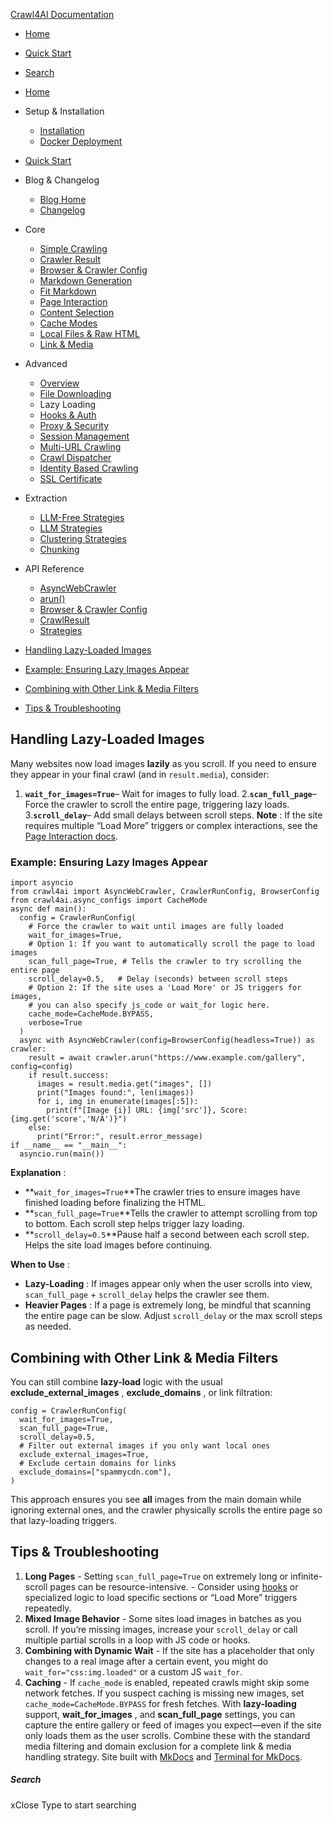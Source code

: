 [Crawl4AI Documentation](https://docs.crawl4ai.com/advanced/lazy-loading/<https:/docs.crawl4ai.com/>)
  * [ Home ](https://docs.crawl4ai.com/advanced/lazy-loading/<../..>)
  * [ Quick Start ](https://docs.crawl4ai.com/advanced/lazy-loading/core/quickstart/>)
  * [ Search ](https://docs.crawl4ai.com/advanced/lazy-loading/<#>)


  * [Home](https://docs.crawl4ai.com/advanced/lazy-loading/<../..>)
  * Setup & Installation
    * [Installation](https://docs.crawl4ai.com/advanced/lazy-loading/core/installation/>)
    * [Docker Deployment](https://docs.crawl4ai.com/advanced/lazy-loading/core/docker-deploymeny/>)
  * [Quick Start](https://docs.crawl4ai.com/advanced/lazy-loading/core/quickstart/>)
  * Blog & Changelog
    * [Blog Home](https://docs.crawl4ai.com/advanced/lazy-loading/blog/>)
    * [Changelog](https://docs.crawl4ai.com/advanced/lazy-loading/<https:/github.com/unclecode/crawl4ai/blob/main/CHANGELOG.md>)
  * Core
    * [Simple Crawling](https://docs.crawl4ai.com/advanced/lazy-loading/core/simple-crawling/>)
    * [Crawler Result](https://docs.crawl4ai.com/advanced/lazy-loading/core/crawler-result/>)
    * [Browser & Crawler Config](https://docs.crawl4ai.com/advanced/lazy-loading/core/browser-crawler-config/>)
    * [Markdown Generation](https://docs.crawl4ai.com/advanced/lazy-loading/core/markdown-generation/>)
    * [Fit Markdown](https://docs.crawl4ai.com/advanced/lazy-loading/core/fit-markdown/>)
    * [Page Interaction](https://docs.crawl4ai.com/advanced/lazy-loading/core/page-interaction/>)
    * [Content Selection](https://docs.crawl4ai.com/advanced/lazy-loading/core/content-selection/>)
    * [Cache Modes](https://docs.crawl4ai.com/advanced/lazy-loading/core/cache-modes/>)
    * [Local Files & Raw HTML](https://docs.crawl4ai.com/advanced/lazy-loading/core/local-files/>)
    * [Link & Media](https://docs.crawl4ai.com/advanced/lazy-loading/core/link-media/>)
  * Advanced
    * [Overview](https://docs.crawl4ai.com/advanced/lazy-loading/<../advanced-features/>)
    * [File Downloading](https://docs.crawl4ai.com/advanced/lazy-loading/<../file-downloading/>)
    * Lazy Loading
    * [Hooks & Auth](https://docs.crawl4ai.com/advanced/lazy-loading/<../hooks-auth/>)
    * [Proxy & Security](https://docs.crawl4ai.com/advanced/lazy-loading/<../proxy-security/>)
    * [Session Management](https://docs.crawl4ai.com/advanced/lazy-loading/<../session-management/>)
    * [Multi-URL Crawling](https://docs.crawl4ai.com/advanced/lazy-loading/<../multi-url-crawling/>)
    * [Crawl Dispatcher](https://docs.crawl4ai.com/advanced/lazy-loading/<../crawl-dispatcher/>)
    * [Identity Based Crawling](https://docs.crawl4ai.com/advanced/lazy-loading/<../identity-based-crawling/>)
    * [SSL Certificate](https://docs.crawl4ai.com/advanced/lazy-loading/<../ssl-certificate/>)
  * Extraction
    * [LLM-Free Strategies](https://docs.crawl4ai.com/advanced/lazy-loading/extraction/no-llm-strategies/>)
    * [LLM Strategies](https://docs.crawl4ai.com/advanced/lazy-loading/extraction/llm-strategies/>)
    * [Clustering Strategies](https://docs.crawl4ai.com/advanced/lazy-loading/extraction/clustring-strategies/>)
    * [Chunking](https://docs.crawl4ai.com/advanced/lazy-loading/extraction/chunking/>)
  * API Reference
    * [AsyncWebCrawler](https://docs.crawl4ai.com/advanced/lazy-loading/api/async-webcrawler/>)
    * [arun()](https://docs.crawl4ai.com/advanced/lazy-loading/api/arun/>)
    * [Browser & Crawler Config](https://docs.crawl4ai.com/advanced/lazy-loading/api/parameters/>)
    * [CrawlResult](https://docs.crawl4ai.com/advanced/lazy-loading/api/crawl-result/>)
    * [Strategies](https://docs.crawl4ai.com/advanced/lazy-loading/api/strategies/>)


  * [Handling Lazy-Loaded Images](https://docs.crawl4ai.com/advanced/lazy-loading/<#handling-lazy-loaded-images>)
  * [Example: Ensuring Lazy Images Appear](https://docs.crawl4ai.com/advanced/lazy-loading/<#example-ensuring-lazy-images-appear>)
  * [Combining with Other Link & Media Filters](https://docs.crawl4ai.com/advanced/lazy-loading/<#combining-with-other-link-media-filters>)
  * [Tips & Troubleshooting](https://docs.crawl4ai.com/advanced/lazy-loading/<#tips-troubleshooting>)


## Handling Lazy-Loaded Images
Many websites now load images **lazily** as you scroll. If you need to ensure they appear in your final crawl (and in `result.media`), consider:
1. **`wait_for_images=True`**– Wait for images to fully load. 2.**`scan_full_page`**– Force the crawler to scroll the entire page, triggering lazy loads. 3.**`scroll_delay`**– Add small delays between scroll steps.
**Note** : If the site requires multiple “Load More” triggers or complex interactions, see the [Page Interaction docs](https://docs.crawl4ai.com/advanced/lazy-loading/core/page-interaction/>).
### Example: Ensuring Lazy Images Appear
```
import asyncio
from crawl4ai import AsyncWebCrawler, CrawlerRunConfig, BrowserConfig
from crawl4ai.async_configs import CacheMode
async def main():
  config = CrawlerRunConfig(
    # Force the crawler to wait until images are fully loaded
    wait_for_images=True,
    # Option 1: If you want to automatically scroll the page to load images
    scan_full_page=True, # Tells the crawler to try scrolling the entire page
    scroll_delay=0.5,   # Delay (seconds) between scroll steps
    # Option 2: If the site uses a 'Load More' or JS triggers for images,
    # you can also specify js_code or wait_for logic here.
    cache_mode=CacheMode.BYPASS,
    verbose=True
  )
  async with AsyncWebCrawler(config=BrowserConfig(headless=True)) as crawler:
    result = await crawler.arun("https://www.example.com/gallery", config=config)
    if result.success:
      images = result.media.get("images", [])
      print("Images found:", len(images))
      for i, img in enumerate(images[:5]):
        print(f"[Image {i}] URL: {img['src']}, Score: {img.get('score','N/A')}")
    else:
      print("Error:", result.error_message)
if __name__ == "__main__":
  asyncio.run(main())

```

**Explanation** :
  * **`wait_for_images=True`**The crawler tries to ensure images have finished loading before finalizing the HTML.
  * **`scan_full_page=True`**Tells the crawler to attempt scrolling from top to bottom. Each scroll step helps trigger lazy loading.
  * **`scroll_delay=0.5`**Pause half a second between each scroll step. Helps the site load images before continuing.


**When to Use** :
  * **Lazy-Loading** : If images appear only when the user scrolls into view, `scan_full_page` + `scroll_delay` helps the crawler see them. 
  * **Heavier Pages** : If a page is extremely long, be mindful that scanning the entire page can be slow. Adjust `scroll_delay` or the max scroll steps as needed.


## Combining with Other Link & Media Filters
You can still combine **lazy-load** logic with the usual **exclude_external_images** , **exclude_domains** , or link filtration:
```
config = CrawlerRunConfig(
  wait_for_images=True,
  scan_full_page=True,
  scroll_delay=0.5,
  # Filter out external images if you only want local ones
  exclude_external_images=True,
  # Exclude certain domains for links
  exclude_domains=["spammycdn.com"],
)

```

This approach ensures you see **all** images from the main domain while ignoring external ones, and the crawler physically scrolls the entire page so that lazy-loading triggers.
## Tips & Troubleshooting
1. **Long Pages** - Setting `scan_full_page=True` on extremely long or infinite-scroll pages can be resource-intensive. - Consider using [hooks](https://docs.crawl4ai.com/advanced/lazy-loading/core/page-interaction/>) or specialized logic to load specific sections or “Load More” triggers repeatedly.
2. **Mixed Image Behavior** - Some sites load images in batches as you scroll. If you’re missing images, increase your `scroll_delay` or call multiple partial scrolls in a loop with JS code or hooks.
3. **Combining with Dynamic Wait** - If the site has a placeholder that only changes to a real image after a certain event, you might do `wait_for="css:img.loaded"` or a custom JS `wait_for`.
4. **Caching** - If `cache_mode` is enabled, repeated crawls might skip some network fetches. If you suspect caching is missing new images, set `cache_mode=CacheMode.BYPASS` for fresh fetches.
With **lazy-loading** support, **wait_for_images** , and **scan_full_page** settings, you can capture the entire gallery or feed of images you expect—even if the site only loads them as the user scrolls. Combine these with the standard media filtering and domain exclusion for a complete link & media handling strategy.
Site built with [MkDocs](https://docs.crawl4ai.com/advanced/lazy-loading/<http:/www.mkdocs.org>) and [Terminal for MkDocs](https://docs.crawl4ai.com/advanced/lazy-loading/<https:/github.com/ntno/mkdocs-terminal>). 
##### Search
xClose
Type to start searching
